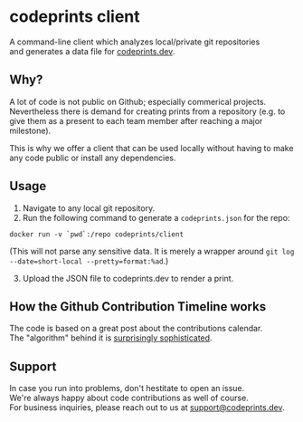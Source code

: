 # codeprints client

A command-line client which analyzes local/private git repositories  
and generates a data file for [codeprints.dev](https://codeprints.dev/).

## Why?

A lot of code is not public on Github; especially commerical projects.
Nevertheless there is demand for creating prints from a repository
(e.g. to give them as a present to each team member after reaching a major milestone).

This is why we offer a client that can be used locally without having to
make any code public or install any dependencies.

## Usage

1. Navigate to any local git repository. 
2. Run the following command to generate a `codeprints.json` for the repo:

```
docker run -v `pwd`:/repo codeprints/client
```

(This will not parse any sensitive data. It is merely a wrapper around
`git log --date=short-local --pretty=format:%ad`.)

3. Upload the JSON file to codeprints.dev to render a print.

## How the Github Contribution Timeline works

The code is based on a great post about the contributions calendar.  
The "algorithm" behind it is [surprisingly sophisticated](https://bd808.com/blog/2013/04/17/hacking-github-contributions-calendar/).

## Support

In case you run into problems, don't hestitate to open an issue.  
We're always happy about code contributions as well of course.  
For business inquiries, please reach out to us at support@codeprints.dev.
